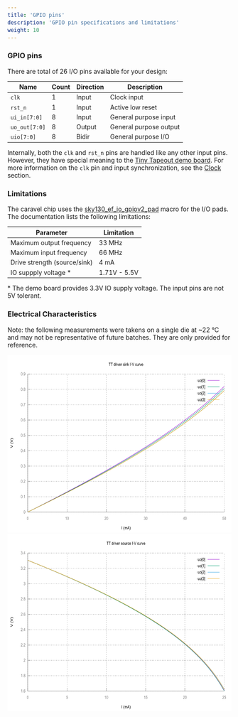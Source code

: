 ```yaml
---
title: 'GPIO pins'
description: 'GPIO pin specifications and limitations'
weight: 10
---
```


### GPIO pins

There are total of 26 I/O pins available for your design:

| Name          | Count | Direction | Description            |
|---------------|-------|-----------|------------------------|
| `clk`         | 1     | Input     | Clock input            |
| `rst_n`       | 1     | Input     | Active low reset       |
| `ui_in[7:0]`  | 8     | Input     | General purpose input  |
| `uo_out[7:0]` | 8     | Output    | General purpose output |
| `uio[7:0]`    | 8     | Bidir     | General purpose I/O    |

Internally, both the `clk` and `rst_n` pins are handled like any other input pins. However, they have special meaning to the [Tiny Tapeout demo board](../pcb). For more information on the `clk` pin and input synchronization, see the [Clock](../clock) section.

### Limitations

The caravel chip uses the [sky130_ef_io_gpiov2_pad](https://skywater-pdk.readthedocs.io/en/main/contents/libraries/sky130_fd_io/docs/user_guide.html#sky130-fd-io-gpiov2-additional-features) macro for the I/O pads. The documentation lists the following limitations:

| Parameter                    | Limitation   |
|------------------------------|--------------|
| Maximum output frequency     | 33 MHz       |
| Maximum input frequency      | 66 MHz       |
| Drive strength (source/sink) | 4 mA         |
| IO suppply voltage \*        | 1.71V - 5.5V |

\* The demo board provides 3.3V IO supply voltage. The input pins are not 5V tolerant.

### Electrical Characteristics

Note: the following measurements were takens on a single die at ~22 °C and may not be representative of future batches. They are only provided for reference.

<img src="images/iv-curve-sink.png?featherlight=false" alt="Sink IV Curve" width="640" height="400" />

<img src="images/iv-curve-source.png?featherlight=false" alt="Source IV Curve" width="640" height="400" />
